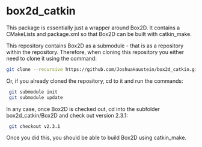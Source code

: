 # box2d_catkin

This package is essentially just a wrapper around Box2D. 
It contains a CMakeLists and package.xml so that Box2D can be built
with catkin_make.

This repository contains Box2D as a submodule - that is as a repository within the repository.
Therefore, when cloning this repository you either need to clone it using the command:

```bash
git clone --recursive https://github.com/JoshuaHaustein/box2d_catkin.git
```
 
Or, if you already cloned the repository, cd to it and run the commands:
```bash
 git submodule init
 git submodule update
```

In any case, once Box2D is checked out, cd into the subfolder box2d_catkin/Box2D and check out version
2.3.1:
```bash
 git checkout v2.3.1
```

Once you did this, you should be able to build Box2D using catkin_make.
